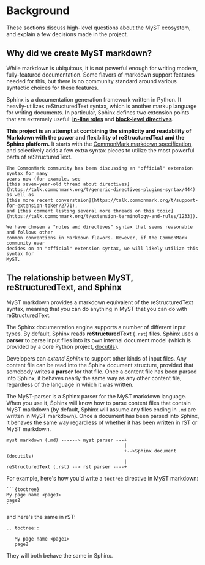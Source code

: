 # Background

These sections discuss high-level questions about the MyST ecosystem, and explain a few decisions made in the project.

## Why did we create MyST markdown?

While markdown is ubiquitous, it is not powerful enough for writing modern,
fully-featured documentation. Some flavors of markdown support features needed for this,
but there is no community standard around various syntactic choices for these features.

Sphinx is a documentation generation framework written in Python. It heavily-utilizes
reStructuredText syntax, which is another markup language for writing documents. In
particular, Sphinx defines two extension points that are extremely useful:
[**in-line roles**](myst:inv?name=sphinx#rst-roles-alt) and [**block-level directives**](myst:inv?name=sphinx#rst-directives).

**This project is an attempt at combining the simplicity and readability of Markdown
with the power and flexibility of reStructuredText and the Sphinx platform.** It
starts with the [CommonMark markdown specification][commonmark], and selectively adds a few extra
syntax pieces to utilize the most powerful parts of reStructuredText.

```{note}
The CommonMark community has been discussing an "official" extension syntax for many
years now (for example, see
[this seven-year-old thread about directives](https://talk.commonmark.org/t/generic-directives-plugins-syntax/444) as well as
[this more recent converstaion](https://talk.commonmark.org/t/support-for-extension-token/2771),
and [this comment listing several more threads on this topic](https://talk.commonmark.org/t/extension-terminology-and-rules/1233)).

We have chosen a "roles and directives" syntax that seems reasonable and follows other
common conventions in Markdown flavors. However, if the CommonMark community ever
decides on an "official" extension syntax, we will likely utilize this syntax for
MyST.
```

## The relationship between MyST, reStructuredText, and Sphinx

MyST markdown provides a markdown equivalent of the reStructuredText syntax,
meaning that you can do anything in MyST that you can do with reStructuredText.

The Sphinx documentation engine supports a number of different input types. By default,
Sphinx reads **reStructuredText** (`.rst`) files. Sphinx uses a **parser** to parse input files
into its own internal document model (which is provided by a core Python project,
[docutils](https://docutils.sourceforge.io/)).

Developers can *extend Sphinx* to support other kinds of input files. Any content file
can be read into the Sphinx document structure, provided that somebody writes a
**parser** for that file. Once a content file has been parsed into Sphinx, it behaves
nearly the same way as any other content file, regardless of the language in which it
was written.

The MyST-parser is a Sphinx parser for the MyST markdown language.
When you use it, Sphinx will know how to parse content files that contain MyST markdown (by default, Sphinx will assume any files ending in `.md` are written in MyST markdown). Once a document has been parsed into Sphinx, it behaves the same way regardless of whether it has been written in rST or MyST markdown.

```
myst markdown (.md) ------> myst parser ---+
                                           |
                                           +-->Sphinx document (docutils)
                                           |
reStructuredText (.rst) --> rst parser ----+
```

For example, here's how you'd write a `toctree` directive in MyST markdown:

````
```{toctree}
My page name <page1>
page2
```
````

and here's the same in rST:

```
.. toctree::

   My page name <page1>
   page2
```

They will both behave the same in Sphinx.


[commonmark]: https://commonmark.org/
